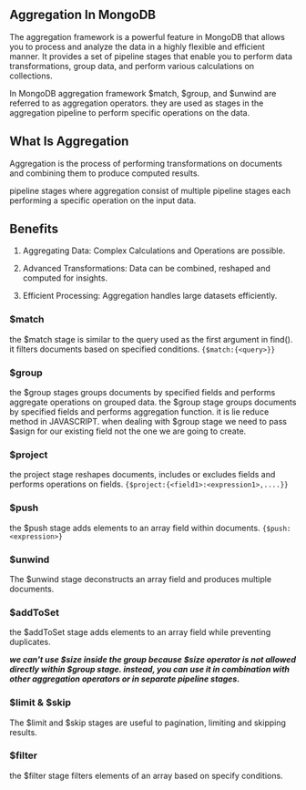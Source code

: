 ## Aggregation In MongoDB

The aggregation framework is a powerful feature in MongoDB that allows you to process and analyze the data in a highly flexible and efficient manner. It provides a set of pipeline stages that enable you to perform data transformations, group data, and perform various calculations on collections.

In MongoDB aggregation framework $match, $group, and $unwind are referred to as aggregation operators. they are used as stages in the aggregation pipeline to perform specific operations on the data.

## What Is Aggregation

Aggregation is the process of performing transformations on documents and combining them to produce computed results.

pipeline stages where aggregation consist of multiple pipeline stages each performing a specific operation on the input data.

## Benefits

1. Aggregating Data: Complex Calculations and Operations are possible.

2. Advanced Transformations: Data can be combined, reshaped and computed for insights.

3. Efficient Processing: Aggregation handles large datasets efficiently.

### $match

the $match stage is similar to the query used as the first argument in find(). it filters documents based on specified conditions. `{$match:{<query>}}`

### $group

the $group stages groups documents by specified fields and performs aggregate operations on grouped data. the $group stage groups documents by specified fields and performs aggregation function. it is lie reduce method in JAVASCRIPT. when dealing with $group stage we need to pass $asign for our existing field not the one we are going to create.

### $project

the project stage reshapes documents, includes or excludes fields and performs operations on fields. `{$project:{<field1>:<expression1>,....}}`

### $push

the $push stage adds elements to an array field within documents. `{$push:<expression>}`


### $unwind

The $unwind stage deconstructs an array field and produces multiple documents.

### $addToSet

the $addToSet stage adds elements to an array field while preventing duplicates.

**_we can't use $size inside the group because $size operator is not allowed directly within $group stage. instead, you can use it in combination with other aggregation operators or in separate pipeline stages._**

### $limit & $skip

The $limit and $skip stages are useful to pagination, limiting and skipping results.

### $filter

the $filter stage filters elements of an array based on specify conditions.
